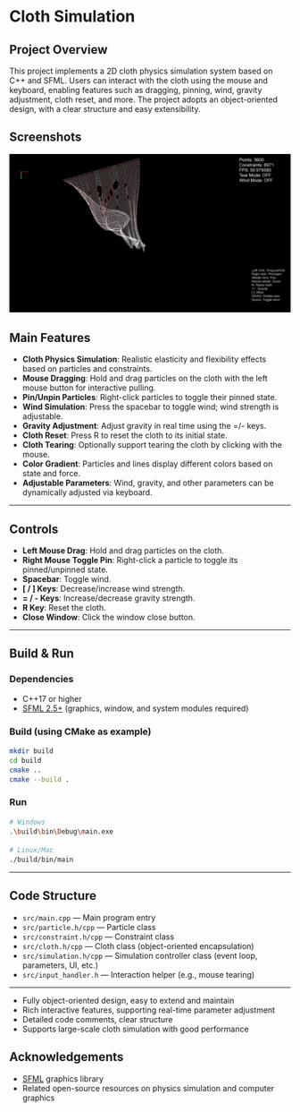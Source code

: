 # Cloth Simulation

## Project Overview

This project implements a 2D cloth physics simulation system based on C++ and SFML. Users can interact with the cloth using the mouse and keyboard, enabling features such as dragging, pinning, wind, gravity adjustment, cloth reset, and more. The project adopts an object-oriented design, with a clear structure and easy extensibility.

## Screenshots

![image](image.png)

## Main Features

- **Cloth Physics Simulation**: Realistic elasticity and flexibility effects based on particles and constraints.
- **Mouse Dragging**: Hold and drag particles on the cloth with the left mouse button for interactive pulling.
- **Pin/Unpin Particles**: Right-click particles to toggle their pinned state.
- **Wind Simulation**: Press the spacebar to toggle wind; wind strength is adjustable.
- **Gravity Adjustment**: Adjust gravity in real time using the =/- keys.
- **Cloth Reset**: Press R to reset the cloth to its initial state.
- **Cloth Tearing**: Optionally support tearing the cloth by clicking with the mouse.
- **Color Gradient**: Particles and lines display different colors based on state and force.
- **Adjustable Parameters**: Wind, gravity, and other parameters can be dynamically adjusted via keyboard.

---

## Controls

- **Left Mouse Drag**: Hold and drag particles on the cloth.
- **Right Mouse Toggle Pin**: Right-click a particle to toggle its pinned/unpinned state.
- **Spacebar**: Toggle wind.
- **[ / ] Keys**: Decrease/increase wind strength.
- **= / - Keys**: Increase/decrease gravity strength.
- **R Key**: Reset the cloth.
- **Close Window**: Click the window close button.

---

## Build & Run

### Dependencies

- C++17 or higher
- [SFML 2.5+](https://www.sfml-dev.org/) (graphics, window, and system modules required)

### Build (using CMake as example)

```bash
mkdir build
cd build
cmake ..
cmake --build .
```

### Run

```bash
# Windows
.\build\bin\Debug\main.exe

# Linux/Mac
./build/bin/main
```

---

## Code Structure

- `src/main.cpp` — Main program entry
- `src/particle.h/cpp` — Particle class
- `src/constraint.h/cpp` — Constraint class
- `src/cloth.h/cpp` — Cloth class (object-oriented encapsulation)
- `src/simulation.h/cpp` — Simulation controller class (event loop, parameters, UI, etc.)
- `src/input_handler.h` — Interaction helper (e.g., mouse tearing)

---

- Fully object-oriented design, easy to extend and maintain
- Rich interactive features, supporting real-time parameter adjustment
- Detailed code comments, clear structure
- Supports large-scale cloth simulation with good performance

## Acknowledgements

- [SFML](https://www.sfml-dev.org/) graphics library
- Related open-source resources on physics simulation and computer graphics
